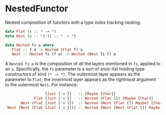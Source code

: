 NestedFunctor
=============

Nested composition of functors with a type index tracking nesting.

```Haskell
data Flat (x :: * -> *)
data Nest (o :: *) (i :: * -> *)

data Nested fs a where
   Flat :: f a -> Nested (Flat f) a
   Nest :: Nested fs (f a) -> Nested (Nest fs f) a
```

A `Nested fs a` is the composition of all the layers mentioned in `fs`, applied to an `a`. Specifically, the `fs` parameter is a sort of snoc-list holding type constructors of kind `(* -> *)`. The outermost layer appears as the parameter to `Flat`; the innermost layer appears as the rightmost argument to the outermost `Nest`. For instance:

```Haskell
                  [Just ['a']]   :: [Maybe [Char]]
             Flat [Just ['a']]   :: Nested (Flat []) (Maybe [Char])
       Nest (Flat [Just ['a']])  :: Nested (Nest (Flat []) Maybe) [Char]
 Nest (Nest (Flat [Just ['a']])) :: Nested (Nest (Nest (Flat []) Maybe) []) Char
```
